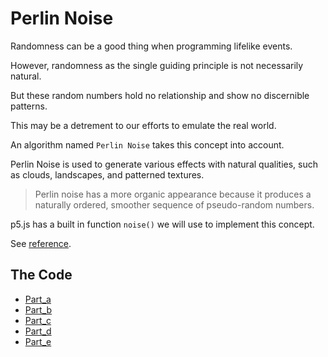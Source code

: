 # Perlin Noise
Randomness can be a good thing when programming lifelike events. 

However, randomness as the single guiding principle is not necessarily natural.

But these random numbers hold no relationship and show no discernible patterns.

This may be a detrement to our efforts to emulate the real world.

An algorithm named `Perlin Noise` takes this concept into account.

Perlin Noise is used to generate various effects with natural qualities, such as clouds, landscapes, and patterned textures.

> Perlin noise has a more organic appearance because it produces a naturally ordered, smoother sequence of pseudo-random numbers.

p5.js has a built in function `noise()` we will use to implement this concept.

See [reference](https://p5js.org/reference/#/p5/noise).

## The Code
- [Part_a](Part_a)
- [Part_b](Part_b)
- [Part_c](Part_c)
- [Part_d](Part_d)
- [Part_e](Part_e)
